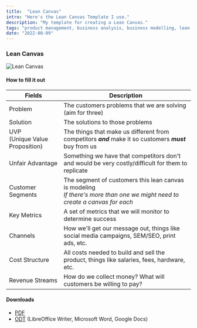 ```yaml
---
title:  "Lean Canvas"
intro: "Here's the Lean Canvas Template I use."
description: "My template for creating a Lean Canvas."
tags: "product management, business analysis, business modelling, lean canvas, lean"
date: "2022-08-09"
---
```


### Lean Canvas

![Lean Canvas](/media/lean-canvas.png) 

#### How to fill it out

| Fields | Description |
|-|-|
| Problem | The customers problems that we are solving (aim for three) |
| Solution | The solutions to those problems |
| UVP <br />(Unique Value Proposition)| The things that make us different from competitors ***and*** make it so customers ***must*** buy from us |
| Unfair Advantage | Something we have that competitors don't and would be very costly/difficult for them to replicate |
| Customer Segments | The segment of customers this lean canvas is modeling<br /> *If there's more than one we might need to create a canvas for each* |
| Key Metrics | A set of metrics that we will monitor to determine success |
| Channels | How we'll get our message out, things like social media campaigns, SEM/SEO, print ads, etc. |
| Cost Structure | All costs needed to build and sell the product, things like salaries, fees, hardware, etc. |
| Revenue Streams | How do we collect money? What will customers be willing to pay? |

#### Downloads

- [PDF](/media/lean-canvas.pdf) 
- [ODT](/media/lean-canvas.odt) (LibreOffice Writer, Microsoft Word, Google Docs)

